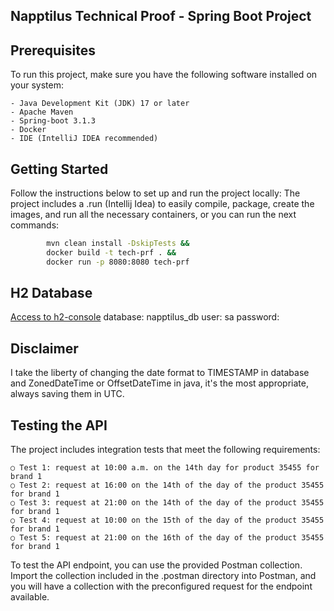 ## Napptilus Technical Proof - Spring Boot Project

## Prerequisites

To run this project, make sure you have the following software installed on your system:

```
- Java Development Kit (JDK) 17 or later
- Apache Maven
- Spring-boot 3.1.3
- Docker
- IDE (IntelliJ IDEA recommended)
```

## Getting Started

Follow the instructions below to set up and run the project locally:
The project includes a .run (Intellij Idea) to easily compile, package, create the images, and run all the necessary containers, or you can
run the next commands:

```bash
        mvn clean install -DskipTests &&
        docker build -t tech-prf . &&
        docker run -p 8080:8080 tech-prf
```

## H2 Database

[Access to h2-console](http://localhost:8090/api/h2)
database: napptilus_db
user: sa
password:

## Disclaimer

I take the liberty of changing the date format to TIMESTAMP in database and ZonedDateTime or OffsetDateTime in java, it's the most
appropriate, always saving them in UTC.

## Testing the API

The project includes integration tests that meet the following requirements:

```
○ Test 1: request at 10:00 a.m. on the 14th day for product 35455 for brand 1
○ Test 2: request at 16:00 on the 14th of the day of the product 35455 for brand 1
○ Test 3: request at 21:00 on the 14th of the day of the product 35455 for brand 1
○ Test 4: request at 10:00 on the 15th of the day of the product 35455 for brand 1
○ Test 5: request at 21:00 on the 16th of the day of the product 35455 for brand 1
```

To test the API endpoint, you can use the provided Postman collection. Import the collection included in the .postman directory into
Postman, and you will have a collection with the preconfigured request for the endpoint available.
